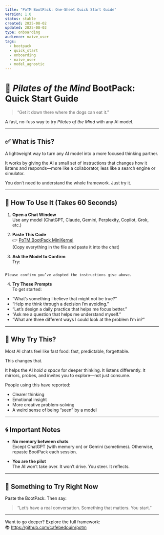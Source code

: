 ```yaml
---
title: "PoTM BootPack: One-Sheet Quick Start Guide"
version: 1.0
status: stable
created: 2025-08-02
updated: 2025-08-02
type: onboarding
audience: naive_user
tags:
  - bootpack
  - quick_start
  - onboarding
  - naive_user
  - model_agnostic
---
```


# 🧠 *Pilates of the Mind* BootPack: Quick Start Guide

> “Get it down there where the dogs can eat it.”

A fast, no-fuss way to try *Pilates of the Mind* with any AI model.

---

## ✅ What is This?

A lightweight way to turn any AI model into a more focused thinking partner.

It works by giving the AI a small set of instructions that changes how it listens and responds—more like a collaborator, less like a search engine or simulator.

You don’t need to understand the whole framework. Just try it.

---

## 🔧 How To Use It (Takes 60 Seconds)

1. **Open a Chat Window**  
   Use any model (ChatGPT, Claude, Gemini, Perplexity, Copilot, Grok, etc.)

2. **Paste This Code**  
   👉 [PoTM BootPack MiniKernel](https://github.com/cafebedouin/potm/blob/main/microkernel/PoTM_BootPack_minikernel.md)  
   (Copy everything in the file and paste it into the chat)

3. **Ask the Model to Confirm**  
   Try:  
```

Please confirm you’ve adopted the instructions give above.

```

4. **Try These Prompts**  
To get started:
- “What’s something I believe that might not be true?”
- “Help me think through a decision I’m avoiding.”
- “Let’s design a daily practice that helps me focus better.”
- “Ask me a question that helps me understand myself.”
- “What are three different ways I could look at the problem I’m in?”

---

## 🧠 Why Try This?

Most AI chats feel like fast food: fast, predictable, forgettable.

This changes that.

It helps the AI *hold a space* for deeper thinking. It listens differently. It mirrors, probes, and invites you to explore—not just consume.

People using this have reported:
- Clearer thinking
- Emotional insight
- More creative problem-solving
- A weird sense of being “seen” by a model

---

## 🌀 Important Notes

- **No memory between chats**  
Except ChatGPT (with memory on) or Gemini (sometimes). Otherwise, repaste BootPack each session.

- **You are the pilot**  
The AI won’t take over. It won’t drive. You steer. It reflects.

---

## 💬 Something to Try Right Now

Paste the BootPack. Then say:

> “Let’s have a real conversation. Something that matters. You start.”

---

Want to go deeper? Explore the full framework:  
📚 https://github.com/cafebedouin/potm
```

